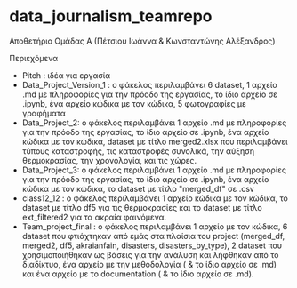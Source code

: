 # data_journalism_teamrepo
Αποθετήριο Ομάδας Α (Πέτσιου Ιωάννα &amp; Κωνσταντώνης Αλέξανδρος)

Περιεχόμενα

- Pitch : ιδέα για εργασία
- Data_Project_Version_1 : ο φάκελος περιλαμβάνει 6 dataset, 1 αρχείο .md με πληροφορίες για την πρόοδο της εργασίας, το ίδιο αρχείο σε .ipynb, ένα αρχείο κώδικα με τον κώδικα, 5 φωτογραφίες με γραφήματα
- Data_Project_2:  ο φάκελος περιλαμβάνει 1 αρχείο .md με πληροφορίες για την πρόοδο της εργασίας, το ίδιο αρχείο σε .ipynb, ένα αρχείο κώδικα με τον κώδικα, dataset με τίτλο merged2.xlsx που περιλαμβάνει τύπους καταστροφής, τις καταστροφές συνολικά, την αύξηση θερμοκρασίας, την χρονολογία, και τις χώρες.
- Data_Project_3:  ο φάκελος περιλαμβάνει 1 αρχείο .md με πληροφορίες για την πρόοδο της εργασίας, το ίδιο αρχείο σε .ipynb, ένα αρχείο κώδικα με τον κώδικα, το dataset με τίτλο "merged_df" σε .csv
- class12_12 : ο φάκελος περιλαμβάνει 1 αρχείο κώδικα με τον κώδικα, το dataset με τίτλο df5 για τις θερμοκρασίες και το dataset με τίτλο ext_filtered2 για τα ακραία φαινόμενα.
- Team_project_final : ο φάκελος περιλαμβάνει 1 αρχείο με τον κώδικα, 6 dataset που φτιάχτηκαν από εμάς στα πλαίσια του project (merged_df, merged2, df5, akraianfain, disasters, disasters_by_type), 2 dataset που χρησιμοποιήθηκαν ως βάσεις για την ανάλυση και λήφθηκαν από το διαδίκτυο, ένα αρχείο με την μεθοδολογία ( & το ίδιο αρχείο σε .md) και ένα αρχείο με το documentation ( & το ίδιο αρχείο σε .md).
